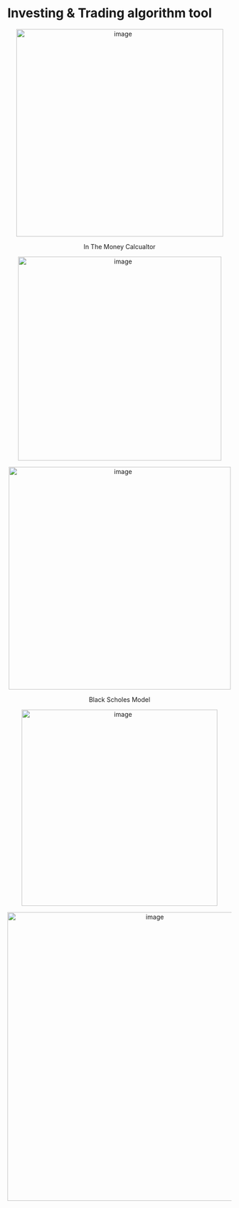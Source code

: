 # Investing & Trading algorithm tool
<p align="center">
  <img width="465" alt="image" src="https://user-images.githubusercontent.com/82605116/161282882-48b0d098-5350-4d2c-8e02-a5b914f4b656.png">
</p>
<p align="center">
  In The Money Calcualtor
</p>
<p align="center">
  <img width="457" alt="image" src="https://user-images.githubusercontent.com/82605116/161283044-5f890975-c14b-47e5-b11b-4a246d3de67b.png">
</p>
<p align="center">
  <img width="499" alt="image" src="https://user-images.githubusercontent.com/82605116/161283194-c8801b6a-4ba5-4f2d-9f32-28c6235c598d.png">
</p>
<p align="center">
  Black Scholes Model
</p>
<p align="center">
  <img width="440" alt="image" src="https://user-images.githubusercontent.com/82605116/161283300-7267d006-909f-4caf-80b7-37541d2e31a4.png">
</p>
<p align="center">
  <img width="647" alt="image" src="https://user-images.githubusercontent.com/82605116/161283396-ece3fa6e-ad8a-48f1-b001-9742f4820971.png">
</p>
